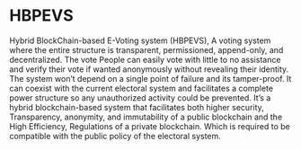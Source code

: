 # HBPEVS
Hybrid BlockChain-based E-Voting system (HBPEVS), A voting system where the entire structure is transparent, permissioned, append-only, and decentralized. The vote  People can easily vote with little to no assistance and verify their vote if wanted anonymously without revealing their identity. The system won’t depend on a single point of failure and its tamper-proof. It can coexist with the current electoral system and facilitates a complete power structure so any unauthorized activity could be prevented. It’s a hybrid blockchain-based system that facilitates both higher security, Transparency, anonymity, and immutability of a public blockchain and the High Efficiency, Regulations of a private blockchain. Which is required to be compatible with the public policy of the electoral system.    
